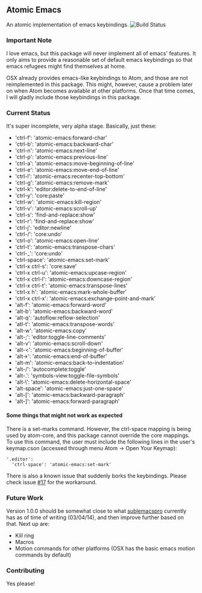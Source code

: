 ## Atomic Emacs

An atomic implementation of emacs keybindings.
![Build Status](https://travis-ci.org/avendael/atomic-emacs.svg?branch=master)

### Important Note

I love emacs, but this package will never implement all of emacs' features. It only aims to
provide a reasonable set of default emacs keybindings so that emacs refugees might find themselves
at home.

OSX already provides emacs-like keybindings to Atom, and those are not reimplemented in this
package. This might, however, cause a problem later on when Atom becomes available at other
platforms. Once that time comes, I will gladly include those keybindings in this package.

### Current Status

It's super incomplete, very alpha stage. Basically, just these:

* 'ctrl-f': 'atomic-emacs:forward-char'
* 'ctrl-b': 'atomic-emacs:backward-char'
* 'ctrl-n': 'atomic-emacs:next-line'
* 'ctrl-p': 'atomic-emacs:previous-line'
* 'ctrl-a': 'atomic-emacs:move-beginning-of-line'
* 'ctrl-e': 'atomic-emacs:move-end-of-line'
* 'ctrl-l': 'atomic-emacs:recenter-top-bottom'
* 'ctrl-g': 'atomic-emacs:remove-mark'
* 'ctrl-k': 'editor:delete-to-end-of-line'
* 'ctrl-y': 'core:paste'
* 'ctrl-w': 'atomic-emacs:kill-region'
* 'ctrl-v': 'atomic-emacs:scroll-up'
* 'ctrl-s': 'find-and-replace:show'
* 'ctrl-r': 'find-and-replace:show'
* 'ctrl-j': 'editor:newline'
* 'ctrl-/': 'core:undo'
* 'ctrl-o': 'atomic-emacs:open-line'
* 'ctrl-t': 'atomic-emacs:transpose-chars'
* 'ctrl-_': 'core:undo'
* 'ctrl-space': 'atomic-emacs:set-mark'
* 'ctrl-x ctrl-s': 'core:save'
* 'ctrl-x ctrl-u': 'atomic-emacs:upcase-region'
* 'ctrl-x ctrl-l': 'atomic-emacs:downcase-region'
* 'ctrl-x ctrl-t': 'atomic-emacs:transpose-lines'
* 'ctrl-x h': 'atomic-emacs:mark-whole-buffer'
* 'ctrl-x ctrl-x': 'atomic-emacs:exchange-point-and-mark'
* 'alt-f': 'atomic-emacs:forward-word'
* 'alt-b': 'atomic-emacs:backward-word'
* 'alt-q': 'autoflow:reflow-selection'
* 'atl-t': 'atomic-emacs:transpose-words'
* 'alt-w': 'atomic-emacs:copy'
* 'alt-;': 'editor:toggle-line-comments'
* 'alt-v': 'atomic-emacs:scroll-down'
* 'alt-<': 'atomic-emacs:beginning-of-buffer'
* 'alt->': 'atomic-emacs:end-of-buffer'
* 'alt-m': 'atomic-emacs:back-to-indentation'
* 'alt-/': 'autocomplete:toggle'
* 'alt-.': 'symbols-view:toggle-file-symbols'
* 'alt-\\': 'atomic-emacs:delete-horizontal-space'
* 'alt-space': 'atomic-emacs:just-one-space'
* 'alt-[': 'atomic-emacs:backward-paragraph'
* 'alt-]': 'atomic-emacs:forward-paragraph'

#### Some things that might not work as expected

There is a set-marks command. However, the ctrl-space mapping is being used by atom-core, and this package cannot override the core mappings. To use this command, the user must include the following lines in the user's keymap.cson (accessed through menu Atom -> Open Your Keymap):

```
'.editor':
  'ctrl-space': 'atomic-emacs:set-mark'
```

There is also a known issue that suddenly borks the keybindings. Please check issue [#17](https://github.com/avendael/atomic-emacs/issues/17) for the workaround.

### Future Work

Version 1.0.0 should be somewhat close to what [sublemacspro](https://github.com/grundprinzip/sublemacspro) currently has as of time of writing (03/04/14), and then improve further based on that. Next up are:

* Kill ring
* Macros
* Motion commands for other platforms (OSX has the basic emacs motion commands by default)

### Contributing

Yes please!
